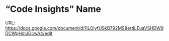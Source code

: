 # “Code Insights” Name

URL: https://docs.google.com/document/d/1ILOiyfUSkB792MS8ertjLEuaVSHDW9DCWqHdIJGcwA4/edit
